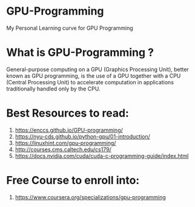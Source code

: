 # GPU-Programming
My Personal Learning curve for GPU Programming

# What is GPU-Programming ?
General-purpose computing on a GPU (Graphics Processing Unit), better known as GPU programming, is the use of a GPU together with a CPU (Central Processing Unit) to accelerate computation in applications traditionally handled only by the CPU.

# Best Resources to read:
1. https://enccs.github.io/GPU-programming/
2. https://nyu-cds.github.io/python-gpu/01-introduction/
3. https://linuxhint.com/gpu-programming/
4. http://courses.cms.caltech.edu/cs179/
5. https://docs.nvidia.com/cuda/cuda-c-programming-guide/index.html

# Free Course to enroll into:
1. https://www.coursera.org/specializations/gpu-programming
